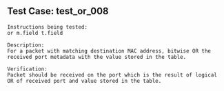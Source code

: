 Test Case: test_or_008
-----------------------

    Instructions being tested:
	or m.field t.field

	Description:
	For a packet with matching destination MAC address, bitwise OR the received port metadata with the value stored in the table.

	Verification:
	Packet should be received on the port which is the result of logical OR of received port and value stored in the table.
